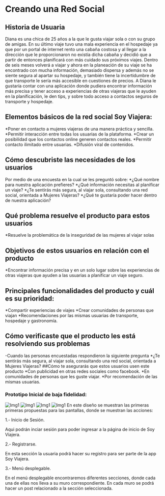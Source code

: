 # Creando una Red Social

## Historia de Usuaria

Diana es una chica de 25 años a la que le gusta viajar sola o con su grupo de amigas. En su último viaje tuvo una mala experiencia en el hospedaje ya que por un portal de internet rento una cabaña costosa y al llegar a la dirección que le proporcionaron no existía dicha cabaña y decidió que a partir de entonces planificará con más cuidado sus próximos viajes.
Dentro de seis meses volverá a viajar y ahora en la planeación de su viaje se ha encontrado con mucha información, demasiado dispersa y además no se siente segura al apartar su hospedaje, y también tiene la incertidumbre de que transporte le sería más accesible en cuestiones de precios.
A Diana le gustaría contar con una aplicación donde pudiera encontrar información más precisa y tener acceso a experiencias de otras viajeras que le ayuden en la planificación, le den tips, y sobre todo acceso a contactos seguros de transporte y hospedaje.


## Elementos básicos de la red social Soy Viajera:
*Poner en contacto a mujeres viajeras de una manera práctica y sencilla.
*Permitir interacción entre todas los usuarias de la plataforma.
*Crear un posibilidad que los contactos online generen contactos reales.
*Permitir contacto ilimitado entre usuarias.
*Difusión viral de contenidos.

## Cómo descubriste las necesidades de los usuarios
Por medio de una encuesta en la cual se les preguntó sobre:
*¿Qué nombre para nuestra aplicación prefieres?
*¿Qué información necesitas al planificar un viaje?
*¿Te sentirás más segura, al viajar sola, consultando una red social, orientada a Mujeres Viajeras?
*¿Qué te gustaría poder hacer dentro de nuestra aplicación?

## Qué problema resuelve el producto para estos usuarios
*Resuelve la  problemática de la inseguridad de las mujeres al viajar solas   

## Objetivos de estos usuarios en relación con el producto
*Encontrar información precisa y en un solo lugar sobre las experiencias de otras viajeras que  ayuden a las usuarias a planificar un viaje seguro.
## Principales funcionalidades del producto y cuál es su prioridad:
*Compartir experiencias de viajes
*Crear comunidades de personas que viajan
*Recomendaciones por las mismas usuarias de transporte, hospedaje y gastronomía.

## Cómo verificaste que el producto les está resolviendo sus problemas
-Cuando las personas encuestadas respondieron la siguiente pregunta
*¿Te sentirás más segura, al viajar sola, consultando una red social, orientada a Mujeres Viajeras?
##Cómo te asegurarás que estos usuarios usen este producto
*Con publicidad en otras redes sociales como facebook.
*En comunidades de personas que les guste viajar.
*Por recomendación de las mismas usuarias.


### Prototipo Inicial de baja fidelidad:
![Img1](img//inicioSesion.jpg)
![Img1](img//registrarse.jpg)
![Img1](img//menu_despegable.jpg)
![Img1](img//post.jpg)
En este diseño se muestran las primeras primeras propuestas para las pantallas, donde se muestran las acciones:

1.- Inicio de Sesión.

   Aqui podrán inciar sesión para poder ingresar a la página de inicio de Soy Viajera.

2.- Registrarse.

  En esta sección la usuaria podrá hacer su registro para ser parte de la app Soy Viajera.

  3.- Menú desplegable.

  En el menú desplegable encontraremos diferentes secciones, donde cada una de ellas nos lleva a su muro correspondiente. En cada muro se podrá hacer un post relacionado a la sección seleccionada.